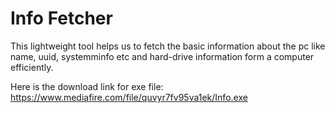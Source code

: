 # Info Fetcher
This lightweight tool helps us to fetch the basic information about the pc like name, uuid, systemminfo etc and hard-drive information form a computer efficiently.


Here is the download link for exe file: https://www.mediafire.com/file/quvyr7fv95va1ek/Info.exe
